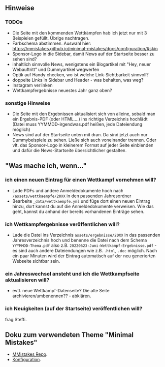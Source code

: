 ## Hinweise

### TODOs
* Die Seite mit den kommenden Wettkämpfen hab ich jetzt nur mit 3 Beispielen gefüllt. Übrige nachtragen.
* Farbschema abstimmen. Auswahl hier: https://mmistakes.github.io/minimal-mistakes/docs/configuration/#skin
* Sponsor-Logo in die Sidebar, damit News auf der Startseite besser zu sehen sind?
* inhaltlich sinnvolle News, wenigstens ein Blogartikel mit "Hey, neuer Webauftritt" und Dummyartikel wegwerfen
* Optik auf Handy checken, wo ist welche Link-Sichtbarkeit sinnvoll?
* doppelte Links in Sidebar und Header - was behalten, was weg?
* Instagram verlinken
* Wettkampfergebnisse neuestes Jahr ganz oben?

### sonstige Hinweise
- Die Seite mit den Ergebnissen aktualisiert sich von alleine, sobald man ein Ergebnis-PDF (oder HTML....) ins richtige Verzeichnis hochlädt (Datei muss YYMMDD-irgendwas.pdf heißen, jede Dateiendung möglich)
- News sind auf der Startseite unten mit dran. Da sind jetzt auch nur Dummybeispiele zu sehen. Ließe sich auch voneinander trennen. Oder vlt. das Sponsor-Logo in kleinerem Format auf jeder Seite einblenden und dafür die News-Startseite übersichtlicher gestalten.

## "Was mache ich, wenn..."
### ich einen neuen Eintrag für einen Wettkampf vornehmen will?
* Lade PDFs und andere Anmeldedokumente hoch nach `/assets/wettkaempfe/20XX` in den passenden Jahresordner
* Bearbeite `_data/wettkaempfe.yml` und füge dort einen neuen Eintrag hinzu, dort kannst du auf die Anmeldedokumente verweisen. Wie das geht, kannst du anhand der bereits vorhandenen Einträge sehen.

### ich Wettkampfergebnisse veröffentlichen will?
* Lade die Datei ins Verzeichnis `assets/ergebnisse/20XX` in das passenden Jahresverzeichnis hoch und benenne die Datei nach dem Schema `YYYMMDD-Thema.pdf` also z.B. `20220623-Juni-Wettkampf-Ergebnisse.pdf` - es sind auch andere Dateiendungen wie z.B. `.html`, `.doc` möglich. Nach ein paar Minuten wird der Eintrag automatisch auf der neu generierten Webseite sichtbar sein.

### ein Jahreswechsel ansteht und ich die Wettkampfseite aktualisieren will?
* evtl. neue Wettkampf-Datenseite? Die alte Seite archivieren/umbenennen?? - abklären.

### ich Neuigkeiten (auf der Startseite) veröffentlichen will?
frag Steffi.


## Doku zum verwendeten Theme "Minimal Mistakes" 

* [MMistakes Repo](https://github.com/mmistakes/minimal-mistakes).
* [Konfiguration](https://mmistakes.github.io/minimal-mistakes/docs/configuration/).
